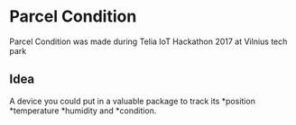 # Parcel Condition
Parcel Condition was made during Telia IoT Hackathon 2017 at Vilnius tech park
## Idea
A device you could put in a valuable package to track its *position *temperature *humidity and *condition. 



